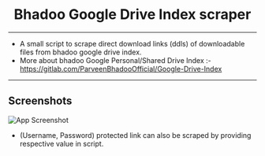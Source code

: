 <div align="center">
<h1>Bhadoo Google Drive Index scraper</h1>
</div>

-----

- A small script to scrape direct download links (ddls) of downloadable files from bhadoo google drive index.
- More about bhadoo Google Personal/Shared Drive Index :-https://gitlab.com/ParveenBhadooOfficial/Google-Drive-Index

-----

## Screenshots

![App Screenshot](https://telegra.ph/file/02de0add6d1abacda7eca.jpg?text=example)

- (Username, Password) protected link can also be scraped by providing respective value in script.

